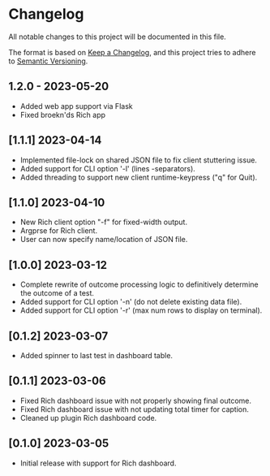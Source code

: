 # Changelog

All notable changes to this project will be documented in this file.

The format is based on [Keep a Changelog](https://keepachangelog.com/en/1.0.0/),
and this project tries to adhere to [Semantic Versioning](https://semver.org/spec/v2.0.0.html).

## 1.2.0 - 2023-05-20
- Added web app support via Flask
- Fixed broekn'ds Rich app

## [1.1.1] 2023-04-14
- Implemented file-lock on shared JSON file to fix client stuttering issue.
- Added support for CLI option '-l' (lines -separators).
- Added threading to support new client runtime-keypress ("q" for Quit).

## [1.1.0] 2023-04-10
- New Rich client option "-f" for fixed-width output.
- Argprse for Rich client.
- User can now specify name/location of JSON file.

## [1.0.0] 2023-03-12
- Complete rewrite of outcome processing logic to definitively determine the outcome of a test.
- Added support for CLI option '-n' (do not delete existing data file).
- Added support for CLI option '-r' (max num rows to display on terminal).

## [0.1.2] 2023-03-07
- Added spinner to last test in dashboard table.

## [0.1.1] 2023-03-06
- Fixed Rich dashboard issue with not properly showing final outcome.
- Fixed Rich dashboard issue with not updating total timer for caption.
- Cleaned up plugin Rich dashboard code.

## [0.1.0] 2023-03-05
- Initial release with support for Rich dashboard.
